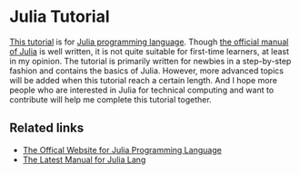 # Julia Tutorial

[This
tutorial](https://github.com/SimonQijieZhao/JuliaTutorial/blob/master/JuliaTutorial.md)
is for [Julia programming language](http://julialang.org/).  Though
[the official manual of
Julia](http://docs.julialang.org/en/latest/manual/) is well written,
it is not quite suitable for first-time learners, at least in my
opinion.  The tutorial is primarily written for newbies in a
step-by-step fashion and contains the basics of Julia.  However, more
advanced topics will be added when this tutorial reach a certain
length.  And I hope more people who are interested in Julia for
technical computing and want to contribute will help me complete this
tutorial together.


## Related links

* [The Offical Website for Julia Programming Language](http://julialang.org/)
* [The Latest Manual for Julia Lang](http://docs.julialang.org/en/latest/manual/)


